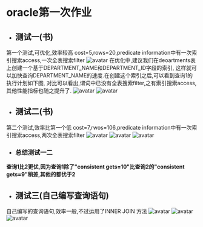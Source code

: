 # oracle第一次作业
- ## 测试一(书)
第一个测试,可优化,效率较高
cost=5,rows=20,predicate information中有一次索引搜索access,一次全表搜索filter
![avatar](pic1_1.png)
在优化中,建议我们在deoartments表上创建一个基于DEPARTMENT_NAME和DEPARTMENT_ID字段的索引,
这样就可以加快查询DEPARTMENT_NAME的速度.在创建这个索引之后,可以看到查询1的执行计划如下图,
对比可以看出,谓词中已没有全表搜索filter,之有索引搜索access,其他性能指标也随之提升了.
![avatar](pic1_2.png)
![avatar](pic1_3.png)
- ## 测试二(书)
第二个测试,效率比第一个低
cost=7,rwos=106,predicate information中有一次索引搜索access,两次全表搜索filter
![avatar](pic2_1.png)
![avatar](pic2_2.png)
![avatar](pic2_3.png)

- ### 总结测试一二 ###
 **查询1比2更优,因为查询1除了"consistent gets=10"比查询2的"consistent gets=9"稍差,其他的都优于2**
- ## 测试三(自己编写查询语句)
自己编写的查询语句,效率一般,不过运用了INNER JOIN 方法
![avatar](pic3_1.png)
![avatar](pic3_2.png)
![avatar](pic3_3.png)